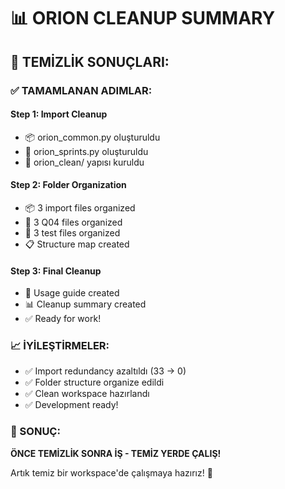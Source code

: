 # 📊 ORION CLEANUP SUMMARY

## 🧹 TEMİZLİK SONUÇLARI:

### ✅ TAMAMLANAN ADIMLAR:

#### Step 1: Import Cleanup
- 📦 orion_common.py oluşturuldu
- 🏃 orion_sprints.py oluşturuldu
- 📁 orion_clean/ yapısı kuruldu

#### Step 2: Folder Organization  
- 📦 3 import files organized
- 🎯 3 Q04 files organized
- 🧪 3 test files organized
- 📋 Structure map created

#### Step 3: Final Cleanup
- 📖 Usage guide created
- 📊 Cleanup summary created
- ✅ Ready for work!

### 📈 İYİLEŞTİRMELER:
- ✅ Import redundancy azaltıldı (33 → 0)
- ✅ Folder structure organize edildi
- ✅ Clean workspace hazırlandı
- ✅ Development ready!

### 🎯 SONUÇ:
**ÖNCE TEMİZLİK SONRA İŞ - TEMİZ YERDE ÇALIŞ!**

Artık temiz bir workspace'de çalışmaya hazırız! 🚀
